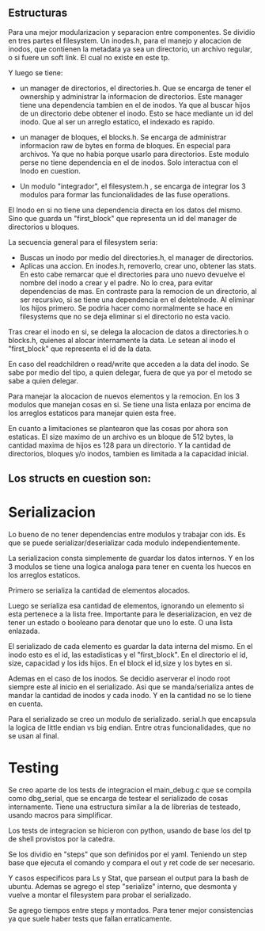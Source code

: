 ## Estructuras

Para una mejor modularizacion y separacion entre componentes. Se dividio en tres partes el filesystem. Un inodes.h, para el manejo y alocacion de inodos, que contienen la metadata ya sea un directorio, un archivo regular, o si fuere un soft link. El cual no existe en este tp.

Y luego se tiene:
- un manager de directorios, el directories.h. Que se encarga de tener el ownership y administrar la informacion de directorios. Este manager tiene una dependencia tambien en el de inodos. Ya que al buscar hijos de un directorio debe obtener el inodo. Esto se hace mediante un id del inodo. Que al ser un arreglo estatico, el indexado es rapido.

- un manager de bloques, el blocks.h. Se encarga de administrar informacion raw de bytes en forma de bloques. En especial para archivos. Ya que no habia porque usarlo para directorios. Este modulo perse no tiene dependencia en el de inodos. Solo interactua con el Inodo en cuestion.

- Un modulo "integrador", el filesystem.h , se encarga de integrar los 3 modulos para formar las funcionalidades de las fuse operations.


El Inodo en si no tiene una dependencia directa en los datos del mismo. Sino que guarda un "first_block" que representa un id del manager de directorios u bloques.


La secuencia general para el filesystem seria:
- Buscas un inodo por medio del directories.h, el manager de directorios.
- Aplicas una accion. En inodes.h, removerlo, crear uno, obtener las stats. En esto cabe remarcar que el directories para uno nuevo devuelve el nombre del inodo a crear y el padre. No lo crea, para evitar dependencias de mas. En contraste para la remocion de un directorio, al ser recursivo, si se tiene una dependencia en el deleteInode. Al eliminar los hijos primero. Se podria hacer como normalmente se hace en filesystems que no se deja eliminar si el directorio no esta vacio.


Tras crear el inodo en si, se delega la alocacion de datos a directories.h o blocks.h, quienes al alocar internamente la data. Le setean al inodo el "first_block" que representa el id de la data.

En caso del readchildren o read/write que acceden a la data del inodo. Se sabe por medio del tipo, a quien delegar, fuera de que ya por el metodo se sabe a quien delegar.

Para manejar la alocacion de nuevos elementos y la remocion. En los 3 modulos que manejan cosas en si. Se tiene una lista enlaza por encima de los arreglos estaticos para manejar quien esta free. 

En cuanto a limitaciones se plantearon que las cosas por ahora son estaticas. El size maximo de un archivo es un bloque de 512 bytes, la cantidad maxima de hijos es 128 para un directorio. Y la cantidad de directorios, bloques y/o inodos, tambien es limitada a la capacidad inicial.


## Los structs en cuestion son:


# Serializacion
Lo bueno de no tener dependencias entre modulos y trabajar con ids. Es que se puede serializar/deserializar cada modulo independientemente.

La serializacion consta simplemente de guardar los datos internos.
Y en los 3 modulos se tiene una logica analoga para tener en cuenta los huecos en los arreglos estaticos. 

Primero se serializa la cantidad de elementos alocados.

Luego se serializa esa cantidad de elementos, ignorando un elemento si esta pertenece a la lista free. Importante para le deserializacion, en vez de tener un estado o booleano para denotar que uno lo este. O una lista enlazada. 

El serializado de cada elemento es guardar la data interna del mismo.
En el inodo esto es el id, las estadisticas y el "first_block".
En el directorio el id, size, capacidad y los ids hijos.
En el block el id,size y los bytes en si.

Ademas en el caso de los inodos. Se decidio aserverar el inodo root siempre este al inicio en el serializado. Asi que se manda/serializa antes de mandar la cantidad de inodos y cada inodo. Y en la cantidad no se lo tiene en cuenta.


Para el serializado se creo un modulo de serializado. serial.h que encapsula la logica de little endian vs big endian. Entre otras funcionalidades, que no se usan al final.


# Testing
Se creo aparte de los tests de integracion el main_debug.c que se compila como dbg_serial, que se encarga de testear el serializado de cosas internamente. Tiene una estructura similar a la de librerias de testeado, usando macros para simplificar.


Los tests de integracion se hicieron con python, usando de base los del tp de shell provistos por la catedra. 

Se los dividio en "steps" que son definidos por el yaml. Teniendo un step base que ejecuta el comando y compara el out y ret code de ser necesario.

Y casos especificos para Ls y Stat, que parsean el output para la bash de ubuntu. Ademas se agrego el step "serialize" interno, que desmonta y vuelve a montar el filesystem para probar el serializado.

Se agrego tiempos entre steps y montados. Para tener mejor consistencias ya que suele haber tests que fallan erraticamente.

